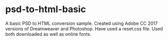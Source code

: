 # psd-to-html-basic
A basic PSD to HTML conversion sample.
Created using Adobe CC 2017 versions of Dreamweaver and Photoshop.
Have used a reset.css file.
Used both downloaded as well as online fonts.
